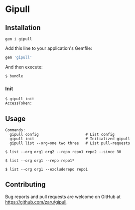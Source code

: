 # Gipull

## Installation

```
gem i gipull
```

Add this line to your application's Gemfile:


```ruby
gem 'gipull'
```

And then execute:

    $ bundle 

### Init

```
$ gipull init
AccessToken: 
```

## Usage

```
Commands:
  gipull config                     # List config
  gipull init                       # Initialized gipull
  gipull list --org=one two three   # List pull-requests
```

```
$ list --org org1 org2 --repo repo1 repo2 --since 30

$ list --org org1 --repo repo1*

$ list --org org1 --excluderepo repo1
```

## Contributing

Bug reports and pull requests are welcome on GitHub at https://github.com/zaru/gipull.

